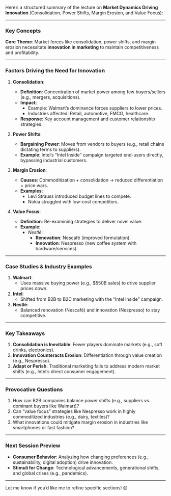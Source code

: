 Here’s a structured summary of the lecture on **Market Dynamics Driving Innovation** (Consolidation, Power Shifts, Margin Erosion, and Value Focus):

---

### **Key Concepts**  
**Core Theme**: Market forces like consolidation, power shifts, and margin erosion necessitate **innovation in marketing** to maintain competitiveness and profitability.  

---

### **Factors Driving the Need for Innovation**  
1. **Consolidation**:  
   - **Definition**: Concentration of market power among few buyers/sellers (e.g., mergers, acquisitions).  
   - **Impact**:  
     - Example: Walmart’s dominance forces suppliers to lower prices.  
     - Industries affected: Retail, automotive, FMCG, healthcare.  
   - **Response**: Key account management and customer relationship strategies.  

2. **Power Shifts**:  
   - **Bargaining Power**: Moves from vendors to buyers (e.g., retail chains dictating terms to suppliers).  
   - **Example**: Intel’s “Intel Inside” campaign targeted end-users directly, bypassing industrial customers.  

3. **Margin Erosion**:  
   - **Causes**: Commoditization + consolidation → reduced differentiation + price wars.  
   - **Examples**:  
     - Levi Strauss introduced budget lines to compete.  
     - Nokia struggled with low-cost competitors.  

4. **Value Focus**:  
   - **Definition**: Re-examining strategies to deliver novel value.  
   - **Example**:  
     - *Nestlé*:  
       - **Renovation**: Nescafé (improved formulation).  
       - **Innovation**: Nespresso (new coffee system with hardware/services).  

---

### **Case Studies & Industry Examples**  
1. **Walmart**:  
   - Uses massive buying power (e.g., $550B sales) to drive supplier prices down.  
2. **Intel**:  
   - Shifted from B2B to B2C marketing with the “Intel Inside” campaign.  
3. **Nestlé**:  
   - Balanced renovation (Nescafé) and innovation (Nespresso) to stay competitive.  

---

### **Key Takeaways**  
1. **Consolidation is Inevitable**: Fewer players dominate markets (e.g., soft drinks, electronics).  
2. **Innovation Counteracts Erosion**: Differentiation through value creation (e.g., Nespresso).  
3. **Adapt or Perish**: Traditional marketing fails to address modern market shifts (e.g., Intel’s direct consumer engagement).  

---

### **Provocative Questions**  
1. How can B2B companies balance power shifts (e.g., suppliers vs. dominant buyers like Walmart)?  
2. Can “value focus” strategies like Nespresso work in highly commoditized industries (e.g., dairy, textiles)?  
3. What innovations could mitigate margin erosion in industries like smartphones or fast fashion?  

---

### **Next Session Preview**  
- **Consumer Behavior**: Analyzing how changing preferences (e.g., sustainability, digital adoption) drive innovation.  
- **Stimuli for Change**: Technological advancements, generational shifts, and global crises (e.g., pandemics).  

---

Let me know if you’d like me to refine specific sections! 😊